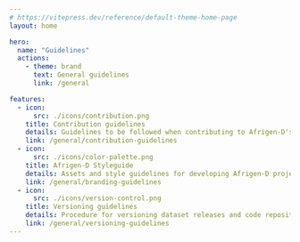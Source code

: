 ```yaml
---
# https://vitepress.dev/reference/default-theme-home-page
layout: home

hero:
  name: "Guidelines"
  actions:
    - theme: brand
      text: General guidelines
      link: /general

features:
  - icon:
      src: ./icons/contribution.png
    title: Contribution guidelines
    details: Guidelines to be followed when contributing to Afrigen-D's GitHub repositories
    link: /general/contribution-guidelines
  - icon:
      src: ./icons/color-palette.png
    title: Afrigen-D Styleguide
    details: Assets and style guidelines for developing Afrigen-D projects
    link: /general/branding-guidelines
  - icon:
      src: ./icons/version-control.png
    title: Versioning guidelines
    details: Procedure for versioning dataset releases and code repositories
    link: /general/versioning-guidelines
---
```

